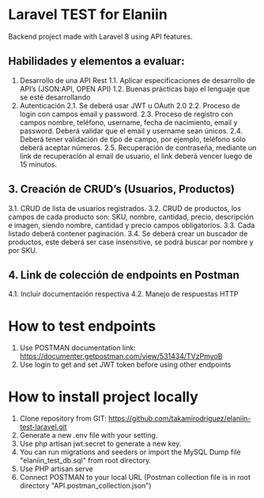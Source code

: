 # Laravel TEST for Elaniin

Backend project made with Laravel 8 using API features.

## Habilidades y elementos a evaluar:
1. Desarrollo de una API Rest
1.1. Aplicar especificaciones de desarrollo de API’s (JSON:API, OPEN API)
1.2. Buenas prácticas bajo el lenguaje que se esté desarrollando
2. Autenticación
2.1. Se deberá usar JWT u OAuth 2.0
2.2. Proceso de login con campos email y password.
2.3. Proceso de registro con campos nombre, teléfono, username, fecha de nacimiento, email y
password. Deberá validar que el email y username sean únicos.
2.4. Deberá tener validación de tipo de campo, por ejemplo, teléfono sólo deberá aceptar números.
2.5. Recuperación de contraseña, mediante un link de recuperación al email de usuario, el link deberá
vencer luego de 15 minutos.

## 3. Creación de CRUD’s (Usuarios, Productos)
3.1. CRUD de lista de usuarios registrados.
3.2. CRUD de productos, los campos de cada producto son: SKU, nombre, cantidad, precio,
descripción e imagen, siendo nombre, cantidad y precio campos obligatorios.
3.3. Cada listado deberá contener paginación.
3.4. Se deberá crear un buscador de productos, este deberá ser case insensitive, se podrá buscar por
nombre y por SKU.

## 4. Link de colección de endpoints en Postman
4.1. Incluir documentación respectiva
4.2. Manejo de respuestas HTTP

# How to test endpoints
1. Use POSTMAN documentation link:  https://documenter.getpostman.com/view/531434/TVzPmyoB
2. Use login to get and set JWT token before using other endpoints

# How to install project locally
1. Clone repository from GIT: https://github.com/takamirodriguez/elaniin-test-laravel.git
2. Generate a new .env file with your setting.
3. Use php artisan jwt:secret to generate a new key.
4. You can run migrations and seeders or import the MySQL Dump file "elaniin_test_db.sql" from root directory.
5. Use PHP artisan serve
6. Connect POSTMAN to your local URL (Postman collection file is in root directory "API.postman_collection.json") 

